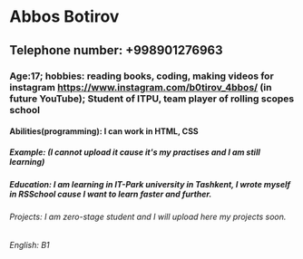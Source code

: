 # Abbos Botirov 

## Telephone number: +998901276963

### Age:17; hobbies: reading books, coding, making videos for instagram https://www.instagram.com/b0tirov_4bbos/ (in future YouTube); Student of ITPU, team player of rolling scopes school 

#### Abilities(programming): I can work in HTML, CSS

##### Example: (I cannot upload it cause it's my practises and I am still learning) 

##### Education: I am learning in IT-Park university in Tashkent, I wrote myself in RSSchool cause I want to learn faster and further.

###### Projects: I am zero-stage student and I will upload here my projects soon.

###### English: B1

